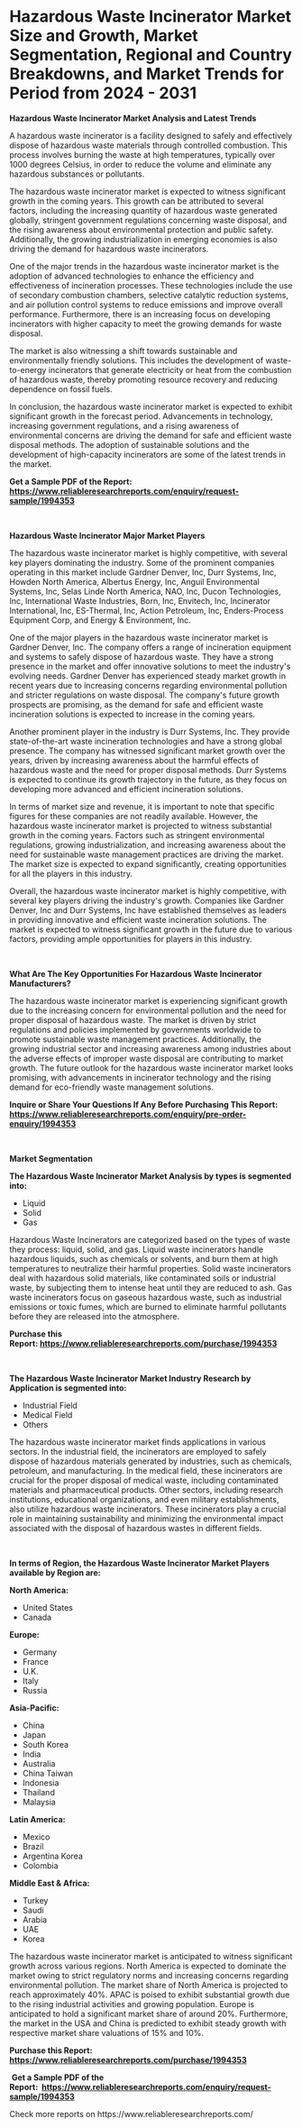 <p><h1>Hazardous Waste Incinerator Market Size and Growth, Market Segmentation, Regional and Country Breakdowns, and Market Trends for Period from 2024 -  2031</h1></p><p><strong>Hazardous Waste Incinerator Market Analysis and Latest Trends</strong></p>
<p><p>A hazardous waste incinerator is a facility designed to safely and effectively dispose of hazardous waste materials through controlled combustion. This process involves burning the waste at high temperatures, typically over 1000 degrees Celsius, in order to reduce the volume and eliminate any hazardous substances or pollutants.</p><p>The hazardous waste incinerator market is expected to witness significant growth in the coming years. This growth can be attributed to several factors, including the increasing quantity of hazardous waste generated globally, stringent government regulations concerning waste disposal, and the rising awareness about environmental protection and public safety. Additionally, the growing industrialization in emerging economies is also driving the demand for hazardous waste incinerators.</p><p>One of the major trends in the hazardous waste incinerator market is the adoption of advanced technologies to enhance the efficiency and effectiveness of incineration processes. These technologies include the use of secondary combustion chambers, selective catalytic reduction systems, and air pollution control systems to reduce emissions and improve overall performance. Furthermore, there is an increasing focus on developing incinerators with higher capacity to meet the growing demands for waste disposal.</p><p>The market is also witnessing a shift towards sustainable and environmentally friendly solutions. This includes the development of waste-to-energy incinerators that generate electricity or heat from the combustion of hazardous waste, thereby promoting resource recovery and reducing dependence on fossil fuels.</p><p>In conclusion, the hazardous waste incinerator market is expected to exhibit significant growth in the forecast period. Advancements in technology, increasing government regulations, and a rising awareness of environmental concerns are driving the demand for safe and efficient waste disposal methods. The adoption of sustainable solutions and the development of high-capacity incinerators are some of the latest trends in the market.</p></p>
<p><strong>Get a Sample PDF of the Report:&nbsp; <a href="https://www.reliableresearchreports.com/enquiry/request-sample/1994353">https://www.reliableresearchreports.com/enquiry/request-sample/1994353</a></strong></p>
<p>&nbsp;</p>
<p><strong>Hazardous Waste Incinerator Major Market Players</strong></p>
<p><p>The hazardous waste incinerator market is highly competitive, with several key players dominating the industry. Some of the prominent companies operating in this market include Gardner Denver, Inc, Durr Systems, Inc, Howden North America, Albertus Energy, Inc, Anguil Environmental Systems, Inc, Selas Linde North America, NAO, Inc, Ducon Technologies, Inc, International Waste Industries, Born, Inc, Envitech, Inc, Incinerator International, Inc, ES-Thermal, Inc, Action Petroleum, Inc, Enders-Process Equipment Corp, and Energy & Environment, Inc.</p><p>One of the major players in the hazardous waste incinerator market is Gardner Denver, Inc. The company offers a range of incineration equipment and systems to safely dispose of hazardous waste. They have a strong presence in the market and offer innovative solutions to meet the industry's evolving needs. Gardner Denver has experienced steady market growth in recent years due to increasing concerns regarding environmental pollution and stricter regulations on waste disposal. The company's future growth prospects are promising, as the demand for safe and efficient waste incineration solutions is expected to increase in the coming years.</p><p>Another prominent player in the industry is Durr Systems, Inc. They provide state-of-the-art waste incineration technologies and have a strong global presence. The company has witnessed significant market growth over the years, driven by increasing awareness about the harmful effects of hazardous waste and the need for proper disposal methods. Durr Systems is expected to continue its growth trajectory in the future, as they focus on developing more advanced and efficient incineration solutions.</p><p>In terms of market size and revenue, it is important to note that specific figures for these companies are not readily available. However, the hazardous waste incinerator market is projected to witness substantial growth in the coming years. Factors such as stringent environmental regulations, growing industrialization, and increasing awareness about the need for sustainable waste management practices are driving the market. The market size is expected to expand significantly, creating opportunities for all the players in this industry.</p><p>Overall, the hazardous waste incinerator market is highly competitive, with several key players driving the industry's growth. Companies like Gardner Denver, Inc and Durr Systems, Inc have established themselves as leaders in providing innovative and efficient waste incineration solutions. The market is expected to witness significant growth in the future due to various factors, providing ample opportunities for players in this industry.</p></p>
<p>&nbsp;</p>
<p><strong>What Are The Key Opportunities For Hazardous Waste Incinerator Manufacturers?</strong></p>
<p><p>The hazardous waste incinerator market is experiencing significant growth due to the increasing concern for environmental pollution and the need for proper disposal of hazardous waste. The market is driven by strict regulations and policies implemented by governments worldwide to promote sustainable waste management practices. Additionally, the growing industrial sector and increasing awareness among industries about the adverse effects of improper waste disposal are contributing to market growth. The future outlook for the hazardous waste incinerator market looks promising, with advancements in incinerator technology and the rising demand for eco-friendly waste management solutions.</p></p>
<p><strong>Inquire or Share Your Questions If Any Before Purchasing This Report: <a href="https://www.reliableresearchreports.com/enquiry/pre-order-enquiry/1994353">https://www.reliableresearchreports.com/enquiry/pre-order-enquiry/1994353</a></strong></p>
<p>&nbsp;</p>
<p><strong>Market Segmentation</strong></p>
<p><strong>The Hazardous Waste Incinerator Market Analysis by types is segmented into:</strong></p>
<p><ul><li>Liquid</li><li>Solid</li><li>Gas</li></ul></p>
<p><p>Hazardous Waste Incinerators are categorized based on the types of waste they process: liquid, solid, and gas. Liquid waste incinerators handle hazardous liquids, such as chemicals or solvents, and burn them at high temperatures to neutralize their harmful properties. Solid waste incinerators deal with hazardous solid materials, like contaminated soils or industrial waste, by subjecting them to intense heat until they are reduced to ash. Gas waste incinerators focus on gaseous hazardous waste, such as industrial emissions or toxic fumes, which are burned to eliminate harmful pollutants before they are released into the atmosphere.</p></p>
<p><strong>Purchase this Report:&nbsp;<a href="https://www.reliableresearchreports.com/purchase/1994353">https://www.reliableresearchreports.com/purchase/1994353</a></strong></p>
<p>&nbsp;</p>
<p><strong>The Hazardous Waste Incinerator Market Industry Research by Application is segmented into:</strong></p>
<p><ul><li>Industrial Field</li><li>Medical Field</li><li>Others</li></ul></p>
<p><p>The hazardous waste incinerator market finds applications in various sectors. In the industrial field, the incinerators are employed to safely dispose of hazardous materials generated by industries, such as chemicals, petroleum, and manufacturing. In the medical field, these incinerators are crucial for the proper disposal of medical waste, including contaminated materials and pharmaceutical products. Other sectors, including research institutions, educational organizations, and even military establishments, also utilize hazardous waste incinerators. These incinerators play a crucial role in maintaining sustainability and minimizing the environmental impact associated with the disposal of hazardous wastes in different fields.</p></p>
<p>&nbsp;</p>
<p><strong>In terms of Region, the Hazardous Waste Incinerator Market Players available by Region are:</strong></p>
<p>
    <p> <strong> North America: </strong>
        <ul>
            <li>United States</li>
            <li>Canada</li>
        </ul>
        </p> 
    <p> <strong> Europe: </strong>
        <ul>
            <li>Germany</li>
            <li>France</li>
            <li>U.K.</li>
            <li>Italy</li>
            <li>Russia</li>
        </ul>
        </p> 
    <p> <strong> Asia-Pacific: </strong>
        <ul>
            <li>China</li>
            <li>Japan</li>
            <li>South Korea</li>
            <li>India</li>
            <li>Australia</li>
            <li>China Taiwan</li>
            <li>Indonesia</li>
            <li>Thailand</li>
            <li>Malaysia</li>
        </ul>
        </p> 
    <p> <strong> Latin America: </strong>
        <ul>
            <li>Mexico</li>
            <li>Brazil</li>
            <li>Argentina Korea</li>
            <li>Colombia</li>
        </ul>
        </p> 
    <p> <strong> Middle East & Africa: </strong>
        <ul>
            <li>Turkey</li>
            <li>Saudi</li>
            <li>Arabia</li>
            <li>UAE</li>
            <li>Korea</li>
        </ul>
    </p>
    </p>
<p><p>The hazardous waste incinerator market is anticipated to witness significant growth across various regions. North America is expected to dominate the market owing to strict regulatory norms and increasing concerns regarding environmental pollution. The market share of North America is projected to reach approximately 40%. APAC is poised to exhibit substantial growth due to the rising industrial activities and growing population. Europe is anticipated to hold a significant market share of around 20%. Furthermore, the market in the USA and China is predicted to exhibit steady growth with respective market share valuations of 15% and 10%.</p></p>
<p><strong>Purchase this Report: <a href="https://www.reliableresearchreports.com/purchase/1994353">https://www.reliableresearchreports.com/purchase/1994353</a></strong></p>
<p>&nbsp;<strong>Get a Sample PDF of the Report:&nbsp;&nbsp;<a href="https://www.reliableresearchreports.com/enquiry/request-sample/1994353">https://www.reliableresearchreports.com/enquiry/request-sample/1994353</a></strong></p>
<p><strong></strong></p>
<p>Check more reports on https://www.reliableresearchreports.com/</p>